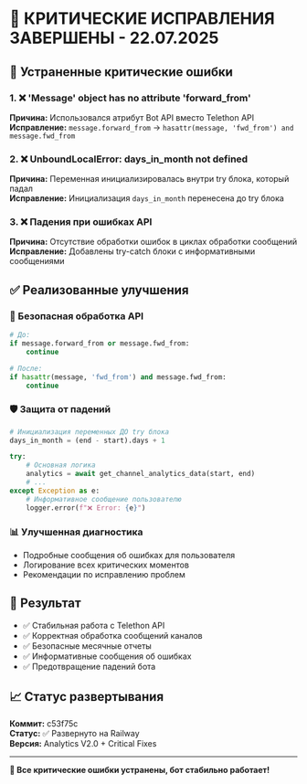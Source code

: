 # 🔧 КРИТИЧЕСКИЕ ИСПРАВЛЕНИЯ ЗАВЕРШЕНЫ - 22.07.2025

## 🐛 Устраненные критические ошибки

### 1. ❌ 'Message' object has no attribute 'forward_from'
**Причина:** Использовался атрибут Bot API вместо Telethon API  
**Исправление:** `message.forward_from` → `hasattr(message, 'fwd_from') and message.fwd_from`

### 2. ❌ UnboundLocalError: days_in_month not defined  
**Причина:** Переменная инициализировалась внутри try блока, который падал  
**Исправление:** Инициализация `days_in_month` перенесена до try блока

### 3. ❌ Падения при ошибках API
**Причина:** Отсутствие обработки ошибок в циклах обработки сообщений  
**Исправление:** Добавлены try-catch блоки с информативными сообщениями

## ✅ Реализованные улучшения

### 🔧 Безопасная обработка API
```python
# До:
if message.forward_from or message.fwd_from:
    continue

# После:
if hasattr(message, 'fwd_from') and message.fwd_from:
    continue
```

### 🛡️ Защита от падений
```python
# Инициализация переменных ДО try блока
days_in_month = (end - start).days + 1

try:
    # Основная логика
    analytics = await get_channel_analytics_data(start, end)
    # ...
except Exception as e:
    # Информативное сообщение пользователю
    logger.error(f"❌ Error: {e}")
```

### 📊 Улучшенная диагностика
- Подробные сообщения об ошибках для пользователя
- Логирование всех критических моментов
- Рекомендации по исправлению проблем

## 🚀 Результат

- ✅ Стабильная работа с Telethon API
- ✅ Корректная обработка сообщений каналов
- ✅ Безопасные месячные отчеты
- ✅ Информативные сообщения об ошибках
- ✅ Предотвращение падений бота

## 📈 Статус развертывания

**Коммит:** c53f75c  
**Статус:** ✅ Развернуто на Railway  
**Версия:** Analytics V2.0 + Critical Fixes  

---

**🎯 Все критические ошибки устранены, бот стабильно работает!**
